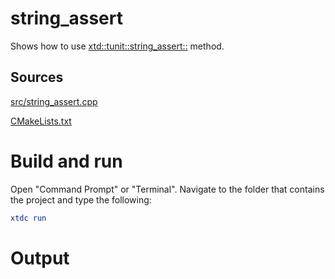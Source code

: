 # string_assert

Shows how to use [xtd::tunit::string_assert::](../../../../src/xtd.tunit/include/xtd/string_assert.h) method.

## Sources

[src/string_assert.cpp](src/string_assert.cpp)

[CMakeLists.txt](CMakeLists.txt)

# Build and run

Open "Command Prompt" or "Terminal". Navigate to the folder that contains the project and type the following:

```cmake
xtdc run
```

# Output

```

```
